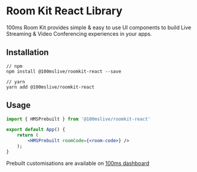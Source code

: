 # Room Kit React Library

100ms Room Kit provides simple & easy to use UI components to build Live Streaming & Video Conferencing experiences in your apps.

## Installation

```
// npm
npm install @100mslive/roomkit-react --save

// yarn
yarn add @100mslive/roomkit-react
```

## Usage

```jsx
import { HMSPrebuilt } from '@100mslive/roomkit-react'

export default App() {
    return (
        <HMSPrebuilt roomCode={<room-code>} />
    );
}
```

Prebuilt customisations are available on [100ms dashboard](https://dashboard.100ms.live)
